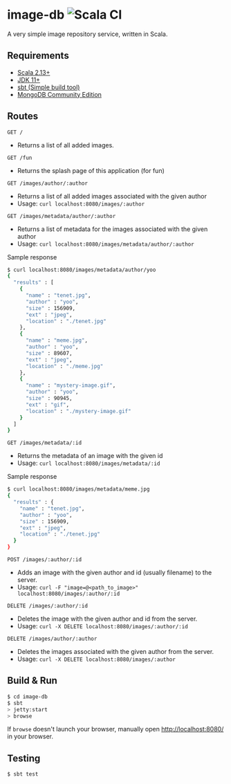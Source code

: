# image-db ![Scala CI](https://github.com/jyoo980/image-db/workflows/Scala%20CI/badge.svg?branch=master) #

A very simple image repository service, written in Scala.

## Requirements ##

* [Scala 2.13+](https://www.scala-lang.org/)
* [JDK 11+](https://www.oracle.com/ca-en/java/technologies/javase-jdk11-downloads.html)
* [sbt (Simple build tool)](https://www.scala-sbt.org/)
* [MongoDB Community Edition](https://www.mongodb.com/)

## Routes ##

`GET /`
* Returns a list of all added images.

`GET /fun`
* Returns the splash page of this application (for fun)

`GET /images/author/:author`
* Returns a list of all added images associated with the given author
* Usage: `curl localhost:8080/images/:author`

`GET /images/metadata/author/:author`
* Returns a list of metadata for the images associated with the given author
* Usage: `curl localhost:8080/images/metadata/author/:author`

Sample response
```sh
$ curl localhost:8080/images/metadata/author/yoo
{
  "results" : [
    {
      "name" : "tenet.jpg",
      "author" : "yoo",
      "size" : 156909,
      "ext" : "jpeg",
      "location" : "./tenet.jpg"
    },
    {
      "name" : "meme.jpg",
      "author" : "yoo",
      "size" : 89607,
      "ext" : "jpeg",
      "location" : "./meme.jpg"
    },
    {
      "name" : "mystery-image.gif",
      "author" : "yoo",
      "size" : 90945,
      "ext" : "gif",
      "location" : "./mystery-image.gif"
    }
  ]
}
```

`GET /images/metadata/:id`
* Returns the metadata of an image with the given id
* Usage: `curl localhost:8080/images/metadata/:id`

Sample response
```sh
$ curl localhost:8080/images/metadata/meme.jpg
{
  "results" : {
    "name" : "tenet.jpg",
    "author" : "yoo",
    "size" : 156909,
    "ext" : "jpeg",
    "location" : "./tenet.jpg"
  }
}
```

`POST /images/:author/:id`
* Adds an image with the given author and id (usually filename) to the server.
* Usage: `curl -F "image=@<path_to_image>" localhost:8080/images/:author/:id`

`DELETE /images/:author/:id`
* Deletes the image with the given author and id from the server.
* Usage: `curl -X DELETE localhost:8080/images/:author/:id`

`DELETE /images/author/:author`
* Deletes the images associated with the given author from the server.
* Usage: `curl -X DELETE localhost:8080/images/:author`

## Build & Run ##

```sh
$ cd image-db
$ sbt
> jetty:start
> browse
```

If `browse` doesn't launch your browser, manually open [http://localhost:8080/](http://localhost:8080/) in your browser.

## Testing ##

```sh
$ sbt test
```

